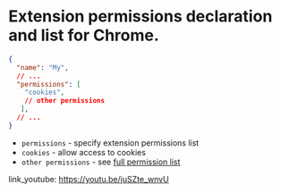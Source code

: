 # Extension permissions declaration and list for Chrome.

```json
{
  "name": "My",
  // ...
  "permissions": [
    "cookies",
    // other permissions
   ],
  // ...
}
```

- `permissions` - specify extension permissions list
- `cookies` - allow access to cookies
- `other permissions` - see [full permission list](https://developer.chrome.com/docs/extensions/mv3/declare_permissions/)


link_youtube: https://youtu.be/juSZte_wnvU
